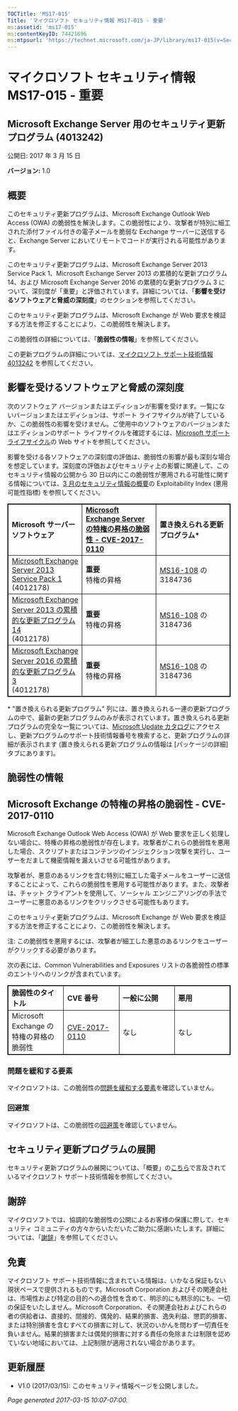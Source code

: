 ```yaml
---
TOCTitle: 'MS17-015'
Title: 'マイクロソフト セキュリティ情報 MS17-015 - 重要'
ms:assetid: 'ms17-015'
ms:contentKeyID: 74421696
ms:mtpsurl: 'https://technet.microsoft.com/ja-JP/library/ms17-015(v=Security.10)'
---
```


マイクロソフト セキュリティ情報 MS17-015 - 重要
===============================================

Microsoft Exchange Server 用のセキュリティ更新プログラム (4013242)
------------------------------------------------------------------

公開日: 2017 年 3 月 15 日

**バージョン:** 1.0

概要
----

<span id="sectionToggle0"></span>
このセキュリティ更新プログラムは、Microsoft Exchange Outlook Web Access (OWA) の脆弱性を解決します。この脆弱性により、攻撃者が特別に細工された添付ファイル付きの電子メールを脆弱な Exchange サーバーに送信すると、Exchange Server においてリモートでコードが実行される可能性があります。

このセキュリティ更新プログラムは、Microsoft Exchange Server 2013 Service Pack 1、Microsoft Exchange Server 2013 の累積的な更新プログラム 14、および Microsoft Exchange Server 2016 の累積的な更新プログラム 3 について、深刻度が「重要」と評価されています。詳細については、「**影響を受けるソフトウェアと脅威の深刻度**」のセクションを参照してください。

このセキュリティ更新プログラムは、Microsoft Exchange が Web 要求を検証する方法を修正することにより、この脆弱性を解決します。

この脆弱性の詳細については、「**脆弱性の情報**」を参照してください。

<span id="KBArticle"></span>
この更新プログラムの詳細については、[マイクロソフト サポート技術情報 4013242](https://support.microsoft.com/ja-jp/help/4013242) を参照してください。

影響を受けるソフトウェアと脅威の深刻度
--------------------------------------

<span id="sectionToggle1"></span>
次のソフトウェア バージョンまたはエディションが影響を受けます。一覧にないバージョンまたはエディションは、サポート ライフサイクルが終了しているか、この脆弱性の影響を受けません。ご使用中のソフトウェアのバージョンまたはエディションのサポート ライフサイクルを確認するには、[Microsoft サポート ライフサイクル](http://go.microsoft.com/fwlink/?linkid=21742)の Web サイトを参照してください。

影響を受ける各ソフトウェアの深刻度の評価は、脆弱性の影響が最も深刻な場合を想定しています。深刻度の評価およびセキュリティ上の影響に関連して、このセキュリティ情報の公開から 30 日以内にこの脆弱性が悪用される可能性に関する情報については、[3 月のセキュリティ情報の概要](https://technet.microsoft.com/ja-jp/library/security/ms17-mar)の Exploitability Index (悪用可能性指標) を参照してください。

 <p></p>
<table style="border:1px solid black;">
<colgroup>
<col width="33%" />
<col width="33%" />
<col width="33%" />
</colgroup>
<tbody>
<tr class="odd">
<td style="border:1px solid black;"><strong>Microsoft サーバー ソフトウェア</strong></td>
<td style="border:1px solid black;"><a href="http://www.cve.mitre.org/cgi-bin/cvename.cgi?name=cve-2017-0110"><strong>Microsoft Exchange Server の特権の昇格の脆弱性 - CVE-2017-0110</strong></a></td>
<td style="border:1px solid black;"><strong>置き換えられる更新プログラム*</strong></td>
</tr>
<tr class="even">
<td style="border:1px solid black;"><a href="http://www.microsoft.com/downloads/ja-jp/details.aspx?familyid=1dc2c189-2d5d-4f86-9049-aa403af9c143">Microsoft Exchange Server 2013 Service Pack 1</a><br />
(4012178)</td>
<td style="border:1px solid black;"><strong>重要<br />
</strong>特権の昇格</td>
<td style="border:1px solid black;"><a href="http://go.microsoft.com/fwlink/?linkid=824829">MS16-108</a> の 3184736</td>
</tr>
<tr class="odd">
<td style="border:1px solid black;"><a href="http://www.microsoft.com/downloads/ja-jp/details.aspx?familyid=7d376a06-0941-442b-a57e-37c821398c5c">Microsoft Exchange Server 2013 の累積的な更新プログラム 14</a><br />
(4012178)</td>
<td style="border:1px solid black;"><strong>重要<br />
</strong>特権の昇格</td>
<td style="border:1px solid black;"><a href="http://go.microsoft.com/fwlink/?linkid=824829">MS16-108</a> の 3184736</td>
</tr>
<tr class="even">
<td style="border:1px solid black;"><a href="http://www.microsoft.com/downloads/ja-jp/details.aspx?familyid=24370e12-50a1-4477-a664-11777eb93520">Microsoft Exchange Server 2016 の累積的な更新プログラム 3</a><br />
(4012178)</td>
<td style="border:1px solid black;"><strong>重要<br />
</strong>特権の昇格</td>
<td style="border:1px solid black;"><a href="http://go.microsoft.com/fwlink/?linkid=824829">MS16-108</a> の 3184736</td>
</tr>
</tbody>
</table>
  
\* "置き換えられる更新プログラム" 列には、置き換えられる一連の更新プログラムの中で、最新の更新プログラムのみが表示されています。置き換えられる更新プログラムの完全な一覧については、[Microsoft Update カタログ](http://catalog.update.microsoft.com/v7/site/home.aspx)にアクセスし、更新プログラムのサポート技術情報番号を検索すると、更新プログラムの詳細が表示されます (置き換えられる更新プログラムの情報は \[パッケージの詳細\] タブにあります)。
  
脆弱性の情報  
------------
  
<span id="sectionToggle2"></span>
Microsoft Exchange の特権の昇格の脆弱性 - CVE-2017-0110  
-------------------------------------------------------
  
Microsoft Exchange Outlook Web Access (OWA) が Web 要求を正しく処理しない場合に、特権の昇格の脆弱性が存在します。攻撃者がこれらの脆弱性を悪用した場合、スクリプトまたはコンテンツのインジェクション攻撃を実行し、ユーザーをだまして機密情報を漏えいさせる可能性があります。
  
攻撃者が、悪意のあるリンクを含む特別に細工した電子メールをユーザーに送信することによって、これらの脆弱性を悪用する可能性があります。また、攻撃者は、チャット クライアントを使用して、ソーシャル エンジニアリングの手法でユーザーに悪意のあるリンクをクリックさせる可能性もあります。
  
このセキュリティ更新プログラムは、Microsoft Exchange が Web 要求を検証する方法を修正することにより、この脆弱性を解決します。
  
注: この脆弱性を悪用するには、攻撃者が細工した悪意のあるリンクをユーザーがクリックする必要があります。
  
次の表には、Common Vulnerabilities and Exposures リストの各脆弱性の標準のエントリへのリンクが含まれています。

 <p></p>
<table style="border:1px solid black;">
<colgroup>
<col width="25%" />
<col width="25%" />
<col width="25%" />
<col width="25%" />
</colgroup>
<tbody>
<tr class="odd">
<td style="border:1px solid black;"><strong>脆弱性のタイトル</strong></td>
<td style="border:1px solid black;"><strong>CVE 番号</strong></td>
<td style="border:1px solid black;"><strong>一般に公開</strong></td>
<td style="border:1px solid black;"><strong>悪用</strong></td>
</tr>
<tr class="even">
<td style="border:1px solid black;">Microsoft Exchange の特権の昇格の脆弱性</td>
<td style="border:1px solid black;"><a href="http://www.cve.mitre.org/cgi-bin/cvename.cgi?name=cve-2017-0110">CVE-2017-0110</a></td>
<td style="border:1px solid black;">なし</td>
<td style="border:1px solid black;">なし</td>
</tr>
</tbody>
</table>
  
### 問題を緩和する要素
  
マイクロソフトは、この脆弱性の[問題を緩和する要素](https://technet.microsoft.com/ja-jp/library/security/dn848375.aspx)を確認していません。
  
### 回避策
  
マイクロソフトは、この脆弱性の[回避策](https://technet.microsoft.com/ja-jp/library/security/dn848375.aspx)を確認していません。
  
セキュリティ更新プログラムの展開  
--------------------------------
  
<span id="sectionToggle3"></span>
セキュリティ更新プログラムの展開については、「概要」の[こちら](#kbarticle)で言及されているマイクロソフト サポート技術情報を参照してください。
  
謝辞  
----
  
<span id="sectionToggle4"></span>
マイクロソフトでは、協調的な脆弱性の公開によるお客様の保護に際して、セキュリティ コミュニティの方々からいただいたご助力に感謝いたします。詳細については、「[謝辞](https://technet.microsoft.com/ja-jp/library/security/mt745121.aspx)」を参照してください。
  
免責  
----
  
<span id="sectionToggle5"></span>
マイクロソフト サポート技術情報に含まれている情報は、いかなる保証もない現状ベースで提供されるものです。Microsoft Corporation およびその関連会社は、市場性および特定の目的への適合性を含めて、明示的にも黙示的にも、一切の保証をいたしません。Microsoft Corporation、その関連会社およびこれらの者の供給者は、直接的、間接的、偶発的、結果的損害、逸失利益、懲罰的損害、または特別損害を含むすべての損害に対して、状況のいかんを問わず一切責任を負いません。結果的損害または偶発的損害に対する責任の免除または制限を認めていない地域においては、上記制限が適用されない場合があります。
  
更新履歴  
--------
  
<span id="sectionToggle6"></span>
-   V1.0 (2017/03/15): このセキュリティ情報ページを公開しました。
  
*Page generated 2017-03-15 10:07-07:00.*
